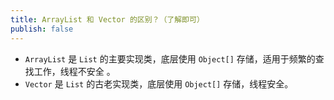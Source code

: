 ```yaml
---
title: ArrayList 和 Vector 的区别？（了解即可）
publish: false
---
```




- `ArrayList` 是 `List` 的主要实现类，底层使用 `Object[]` 存储，适用于频繁的查找工作，线程不安全 。
- `Vector` 是 `List` 的古老实现类，底层使用 `Object[]` 存储，线程安全。
